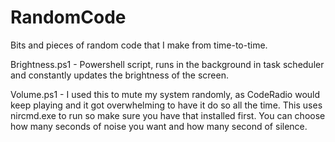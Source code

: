 # RandomCode
Bits and pieces of random code that I make from time-to-time.

Brightness.ps1 - Powershell script, runs in the background in task scheduler and constantly updates the brightness of the screen.

Volume.ps1 - I used this to mute my system randomly, as CodeRadio would keep playing and it got overwhelming to have it do so all the time. This uses nircmd.exe to run so make sure you have that installed first. You can choose how many seconds of noise you want and how many second of silence.

